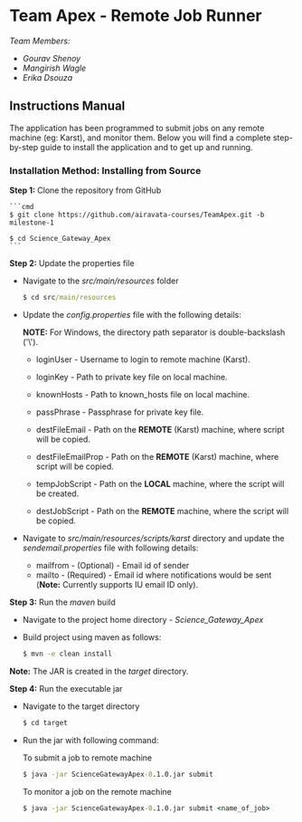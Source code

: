 # Team Apex - Remote Job Runner
_Team Members:_
* _Gourav Shenoy_
* _Mangirish Wagle_
* _Erika Dsouza_

## Instructions Manual
The application has been programmed to submit jobs on any remote machine (eg: Karst), and monitor them. Below you will find a complete step-by-step guide to install the application and to get up and running.

### Installation Method: Installing from Source

__Step 1:__ Clone the repository from GitHub

	```cmd
	$ git clone https://github.com/airavata-courses/TeamApex.git -b milestone-1
	
	$ cd Science_Gateway_Apex
	```

__Step 2:__ Update the properties file

* Navigate to the _src/main/resources_ folder

	```cmd
	$ cd src/main/resources
	```

* Update the _config.properties_ file with the following details:
	
	__NOTE:__ For Windows, the directory path separator is double-backslash ('\\').
	
	* loginUser - Username to login to remote machine (Karst).
	* loginKey - Path to private key file on local machine.
	* knownHosts - Path to known_hosts file on local machine.
	* passPhrase - Passphrase for private key file.
	
	* destFileEmail - Path on the __REMOTE__ (Karst) machine, where script will be copied.
	* destFileEmailProp - Path on the __REMOTE__ (Karst) machine, where script will be copied.
	
	* tempJobScript - Path on the __LOCAL__ machine, where the script will be created.
	* destJobScript - Path on the __REMOTE__ machine, where the script will be copied.

* Navigate to _src/main/resources/scripts/karst_ directory and update the _sendemail.properties_ file with following details:
	
	* mailfrom - (Optional) - Email id of sender
	* mailto - (Required) - Email id where notifications would be sent (__Note:__ Currently supports IU email ID only).
	
__Step 3:__ Run the _maven_ build

* Navigate to the project home directory - _Science_Gateway_Apex_

* Build project using maven as follows:

	```cmd
	$ mvn -e clean install
	```

__Note:__ The JAR is created in the _target_ directory.

__Step 4:__ Run the executable jar

* Navigate to the target directory

	```cmd
	$ cd target
	```

* Run the jar with following command:

	To submit a job to remote machine
	
	```cmd
	$ java -jar ScienceGatewayApex-0.1.0.jar submit
	```

	To monitor a job on the remote machine
	
	```cmd
	$ java -jar ScienceGatewayApex-0.1.0.jar submit <name_of_job>
	```